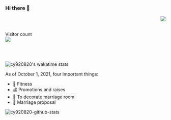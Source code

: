 ### Hi there 👋

<img align=right src='https://github.githubassets.com/images/mona-whisper.gif'/>

<br/>
<br/>

<p align="left"> 
  Visitor count<br>
  <img src="https://profile-counter.glitch.me/cy920820/count.svg" />
</p>

<br/>
<br/>

![cy920820's wakatime stats](https://github-readme-stats.vercel.app/api/wakatime?username=cy920820&layout=compact&theme=material-palenight)

As of October 1, 2021, four important things:

- 🏃 Fitness
- 💰 Promotions and raises
- 🏡 To decorate marriage room
- 💑 Marriage proposal

![cy920820-github-stats](https://github-readme-stats.vercel.app/api?username=cy920820&show_icons=true&hide=[%22contribs%22]&theme=tokyonight)

